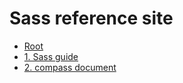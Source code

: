 ﻿# Sass reference site

*   [Root](../README.md)
*   [1. Sass guide](https://sass-lang.com/guide)
*   [2. compass document](http://compass-style.org/reference/compass/css3/)








